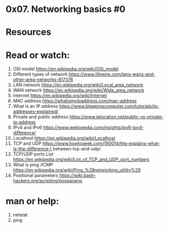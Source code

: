 # 0x07. Networking basics #0


# Resources


# Read or watch:

1. OSI model
https://en.wikipedia.org/wiki/OSI_model
2. Different types of network
https://www.lifewire.com/lans-wans-and-other-area-networks-817376
3. LAN network
https://en.wikipedia.org/wiki/Local_area_network
4. WAN network
https://en.wikipedia.org/wiki/Wide_area_network
5. Internet
https://en.wikipedia.org/wiki/Internet
6. MAC address
https://whatismyipaddress.com/mac-address
7. What is an IP address
https://www.bleepingcomputer.com/tutorials/ip-addresses-explained/
8. Private and public address
https://www.iplocation.net/public-vs-private-ip-address
9. IPv4 and IPv6
https://www.webopedia.com/insights/ipv6-ipv4-difference/
10. Localhost
https://en.wikipedia.org/wiki/Localhost
11. TCP and UDP
https://www.howtogeek.com/190014/htg-explains-what-is-the-difference-\
between-tcp-and-udp/
13. TCP/UDP ports List
https://en.wikipedia.org/wiki/List_of_TCP_and_UDP_port_numbers
14. What is ping /ICMP
https://en.wikipedia.org/wiki/Ping_%28networking_utility%29
15. Positional parameters
https://wiki.bash-hackers.org/scripting/posparams


# man or help:

1. netstat
2. ping
